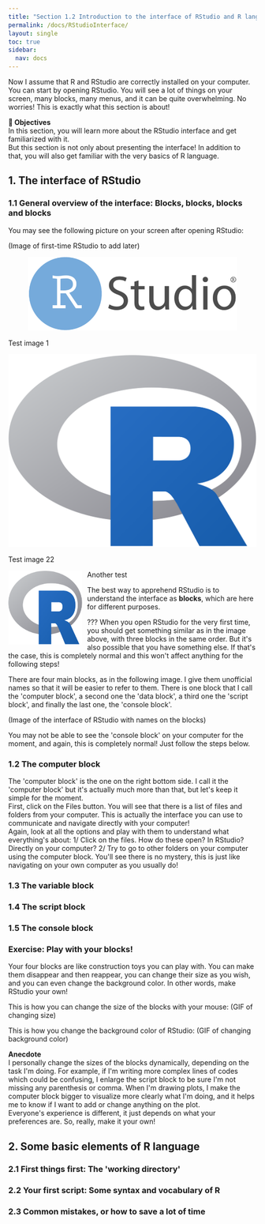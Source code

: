 ```yaml
---
title: "Section 1.2 Introduction to the interface of RStudio and R language"
permalink: /docs/RStudioInterface/
layout: single
toc: true
sidebar:
  nav: docs
---
```


Now I assume that R and RStudio are correctly installed on your
computer. You can start by opening RStudio. You will see a lot of things
on your screen, many blocks, many menus, and it can be quite
overwhelming. No worries! This is exactly what this section is about!

<p class="notice--warning">

<strong> :book: Objectives</strong><br>In this section, you will learn
more about the RStudio interface and get familiarized with it.<br> But
this section is not only about presenting the interface! In addition to
that, you will also get familiar with the very basics of R language.<br>

</p>

## 1. The interface of RStudio

### 1.1 General overview of the interface: Blocks, blocks, blocks and blocks

You may see the following picture on your screen after opening RStudio:

(Image of first-time RStudio to add later)

<figure><img src="https://github.com/aymeric-courses/formosan-corpus-r/blob/master/assets/images/RStudio_Logo.png"/></figure>

Test image 1

<img src="https://github.com/aymeric-courses/formosan-corpus-r/blob/master/docs/R_logo.png"/>

Test image 22

Another test
<img src="./../assets/images/R_logo.png" align="left" width="150" height="150" style="padding-right: 10px"/>

The best way to apprehend RStudio is to understand the interface as
<b>blocks</b>, which are here for different purposes.

<p class="notice--danger">

??? When you open RStudio for the very first time, you should get
something similar as in the image above, with three blocks in the same
order. But it's also possible that you have something else. If that's
the case, this is completely normal and this won't affect anything for
the following steps!

</p>

There are four main blocks, as in the following image. I give them
unofficial names so that it will be easier to refer to them. There is
one block that I call the 'computer block', a second one the 'data
block', a third one the 'script block', and finally the last one, the
'console block'.

(Image of the interface of RStudio with names on the blocks)

You may not be able to see the 'console block' on your computer for the
moment, and again, this is completely normal! Just follow the steps
below.

### 1.2 The computer block

The 'computer block' is the one on the right bottom side. I call it the
'computer block' but it's actually much more than that, but let's keep
it simple for the moment.<br> First, click on the Files button. You will
see that there is a list of files and folders from your computer. This
is actually the interface you can use to communicate and navigate
directly with your computer! <br> Again, look at all the options and
play with them to understand what everything's about: 1/ Click on the
files. How do these open? In RStudio? Directly on your computer? 2/ Try
to go to other folders on your computer using the computer block. You'll
see there is no mystery, this is just like navigating on your own
computer as you usually do!

### 1.3 The variable block

### 1.4 The script block

### 1.5 The console block

### Exercise: Play with your blocks!

Your four blocks are like construction toys you can play with. You can
make them disappear and then reappear, you can change their size as you
wish, and you can even change the background color. In other words, make
RStudio your own!

This is how you can change the size of the blocks with your mouse: (GIF
of changing size)

This is how you change the background color of RStudio: (GIF of changing
background color)

<p class="notice--info">

<strong> Anecdote </strong> <br> I personally change the sizes of the
blocks dynamically, depending on the task I'm doing. For example, if I'm
writing more complex lines of codes which could be confusing, I enlarge
the script block to be sure I'm not missing any parenthesis or comma.
When I'm drawing plots, I make the computer block bigger to visualize
more clearly what I'm doing, and it helps me to know if I want to add or
change anything on the plot.<br> Everyone's experience is different, it
just depends on what your preferences are. So, really, make it your own!

</p>

## 2. Some basic elements of R language

### 2.1 First things first: The 'working directory'

### 2.2 Your first script: Some syntax and vocabulary of R

### 2.3 Common mistakes, or how to save a lot of time
